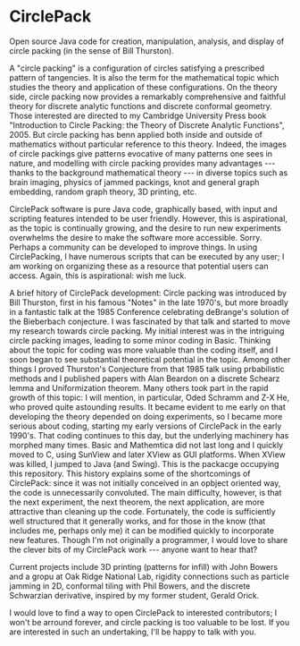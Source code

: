 # CirclePack
Open source Java code for creation, manipulation, analysis, and display of circle packing (in the sense of Bill Thurston).

A "circle packing" is a configuration of circles satisfying a prescribed pattern of tangencies. It is also the term for the mathematical topic which studies the theory and application of these configurations. On the theory side, circle packing now provides a remarkably comprehensive and faithful theory for discrete analytic functions and discrete conformal geometry. Those interested are directed to my Cambridge University Press book "Introduction to Circle Packing: the Theory of Discrete Analytic Functions", 2005. But circle packing has benn applied both inside and outside of mathematics without particular reference to this theory. Indeed, the images of circle packings give patterns evocative of many patterns one sees in nature, and modelling with circle packing provides many advantages --- thanks to the background mathematical theory --- in diverse topics such as brain imaging, physics of jammed packings, knot and general graph embedding, random graph theory, 3D printing, etc. 

CirclePack software is pure Java code, graphically based, with input and scripting features intended to be user friendly. However, this is aspirational, as the topic is continually growing, and the desire to run new experiments overwhelms the desire to make the software more accessible. Sorry. Perhaps a community can be developed to improve things. In using CirclePacking, I have numerous scripts that can be executed by any user; I am working on organizing these as a resource that potential users can access. Again, this is aspirational: wish me luck.

A brief hitory of CirclePack development: Circle packing was introduced by Bill Thurston, first in his famous "Notes" in the late 1970's, but more broadly in a fantastic talk at the 1985 Conference celebrating deBrange's solution of the Bieberbach conjecture. I was fascinated by that talk and started to move my research towards circle packing. My initial interest was in the intriguing circle packing images, leading to some minor coding in Basic. Thinking about the topic for coding was more valuable than the coding itself, and I soon began to see substantial theoretical potential in the topic. Among other things I proved Thurston's Conjecture from that 1985 talk using prbabilistic methods and I published papers with Alan Beardon on a discrete Schearz lemma and Uniformization theorem. Many others took part in the rapid growth of this topic: I will mention, in particular, Oded Schramm and Z-X He, who proved quite astounding results. It became evident to me early on that developing the theory depended on doing experiments, so I became more serious about coding, starting my early versions of CirclePack in the early 1990's. That coding continues to this day, but the underlying machinery has morphed many times. Basic and Mathemtica did not last long and I quickly moved to C, using SunView and later XView as GUI platforms. When XView was killed, I jumped to Java (and Swing). This is the packacge occupying this repository. This history explains some of the shortcomings of CirclePack: since it was not initially conceived in an opbject oriented way, the code is unnecessarily convoluted. The main difficulty, however, is that the next experiment, the next theorem, the next application, are more attractive than cleaning up the code. Fortunately, the code is sufficiently well structured that it generally works, and for those in the know (that includes me, perhaps only me) it can be modified quickly to incorporate new features. Though I'm not originally a programmer, I would love to share the clever bits of my CirclePack work --- anyone want to hear that?

Current projects include 3D printing (patterns for infill) with John Bowers and a gropu at Oak Ridge National Lab, rigidity connections such as particle jamming in 2D, conformal tiling with Phil Bowers, and the discrete Schwarzian derivative, inspired by my former student, Gerald Orick.

I would love to find a way to open CirclePack to interested contributors; I won't be arround forever, and circle packing is too valuable to be lost. If you are interested in such an undertaking, I'll be happy to talk with you.
